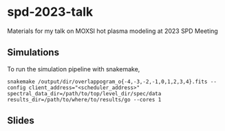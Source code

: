 # spd-2023-talk

Materials for my talk on MOXSI hot plasma modeling at 2023 SPD Meeting

## Simulations

To run the simulation pipeline with snakemake,

```
snakemake /output/dir/overlappogram_o{-4,-3,-2,-1,0,1,2,3,4}.fits --config client_address="<scheduler_address>" spectral_data_dir=/path/to/top/level_dir/spec/data results_dir=/path/to/where/to/results/go --cores 1
```

## Slides